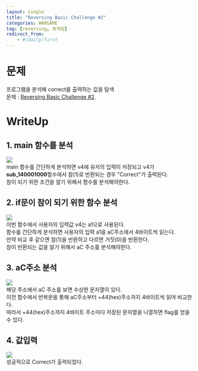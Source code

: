 ```yaml
---
layout: single
title: "Reversing Basic Challenge #2"
categories: WARGAME
tag: [reversing, 워게임]
redirect_from:
    - #/daily/first
---
```

# 문제
프로그램을 분석해 correct를 출력하는 값을 탐색  
문제 : [Reversing Basic Challenge #2](https://dreamhack.io/wargame/challenges/16).

# WriteUp
## 1. main 함수를 분석
![]({{site.url}}/images/2024-03-04-revchall2-images/main.png)  
main 함수를 간단하게 분석하면 v4에 유저의 입력이 저장되고 v4가 **sub_140001000**함수에서 참(1)로 반환되는 경우 "Correct"가 출력된다.  
참이 되기 위한 조건을 알기 위해서 함수를 분석해야한다.

## 2. if문이 참이 되기 위한 함수 분석
![]({{site.url}}/images/2024-03-04-revchall2-images/cmp.png)  
이번 함수에서 사용자의 입력값 v4는 a1으로 사용된다.  
함수를 간단하게 분석하면 사용자의 입력 a1을 aC주소에서 4바이트씩 읽는다.  
만약 비교 후 같으면 참(1)을 반환하고 다르면 거짓(0)을 반환한다.  
참이 반환되는 값을 알기 위해서 aC 주소를 분석해야한다.

## 3. aC주소 분석
![]({{site.url}}/images/2024-03-04-revchall2-images/address.png)  
해당 주소에서 aC 주소를 보면 수상한 문자열이 있다.  
이전 함수에서 반복문을 통해 aC주소부터 +44(hex)주소까지 4바이트씩 읽어 비교한다.  
따라서 +44(hex)주소까지 4바이트 주소마다 저장된 문자열을 나열하면 flag를 얻을 수 있다.  

## 4. 값입력
![]({{site.url}}/images/2024-03-04-revchall2-images/input.png)  
성공적으로 Correct가 출력되었다.

